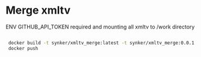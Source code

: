 # Merge xmltv


ENV GITHUB_API_TOKEN required
and mounting all xmltv to /work directory


```bash

 docker build -t synker/xmltv_merge:latest -t synker/xmltv_merge:0.0.1 .
 docker push
 
```